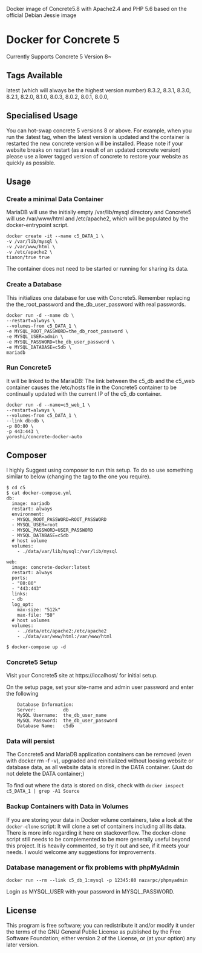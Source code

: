 Docker image of Concrete5.8 with Apache2.4 and PHP 5.6 based on the official Debian Jessie image
# Docker for Concrete 5
Currently Supports Concrete 5 Version 8~

## Tags Available
latest (which will always be the highest version number)
8.3.2,
8.3.1,
8.3.0,
8.2.1,
8.2.0,
8.1.0,
8.0.3,
8.0.2,
8.0.1,
8.0.0,

## Specialised Usage
You can hot-swap concrete 5 versions 8 or above. For example, when you run the :latest tag, when the latest version is updated and the container is restarted the new concrete version will be installed. Please note if your website breaks on restart (as a result of an updated concrete version) please use a lower tagged version of concrete to restore your website as quickly as possible.

## Usage
### Create a minimal Data Container
MariaDB will use the initially empty /var/lib/mysql directory and Concrete5 will use /var/www/html and /etc/apache2, which will be populated by the docker-entrypoint script.

```
docker create -it --name c5_DATA_1 \
-v /var/lib/mysql \
-v /var/www/html \
-v /etc/apache2 \
tianon/true true
```
The container does not need to be started or running for sharing its data.

### Create a Database
This initializes one database for use with Concrete5. Remember replacing the the_root_password and the_db_user_password with real passwords.

```
docker run -d --name db \
--restart=always \
--volumes-from c5_DATA_1 \
-e MYSQL_ROOT_PASSWORD=the_db_root_password \
-e MYSQL_USER=admin \
-e MYSQL_PASSWORD=the_db_user_password \
-e MYSQL_DATABASE=c5db \
mariadb
```
### Run Concrete5
It will be linked to the MariaDB: The link between the c5_db and the c5_web container causes the /etc/hosts file in the Concrete5 container to be continually updated with the current IP of the c5_db container.
```
docker run -d --name=c5_web_1 \
--restart=always \
--volumes-from c5_DATA_1 \
--link db:db \
-p 80:80 \
-p 443:443 \
yoroshi/concrete-docker-auto
```

## Composer
I highly Suggest using composer to run this setup. To do so use something similar to below (changing the tag to the one you require).
```
$ cd c5
$ cat docker-compose.yml
db:
  image: mariadb
  restart: always
  environment:
  - MYSQL_ROOT_PASSWORD=ROOT_PASSWORD
  - MYSQL_USER=root
  - MYSQL_PASSWORD=USER_PASSWORD
  - MYSQL_DATABASE=c5db
  # host volume
  volumes:
    - ./data/var/lib/mysql:/var/lib/mysql

web:
  image: concrete-docker:latest
  restart: always
  ports:
  - "80:80"
  - "443:443"
  links:
  - db
  log_opt:
    max-size: "512k"
    max-file: "50"
  # host volumes
  volumes:
    - ./data/etc/apache2:/etc/apache2
    - ./data/var/www/html:/var/www/html

$ docker-compose up -d
```

### Concrete5 Setup
Visit your Concrete5 site at https://localhost/ for initial setup.

On the setup page, set your site-name and admin user password and enter the following
```
	Database Information:
	Server:          db
	MySQL Username:  the_db_user_name
	MySQL Password:  the_db_user_password
	Database Name:   c5db
```
### Data will persist
The Concrete5 and MariaDB application containers can be removed (even with docker rm -f -v), upgraded and reinitialized without loosing website or database data, as all website data is stored in the DATA container. (Just do not delete the DATA container;)

To find out where the data is stored on disk, check with ``` docker inspect c5_DATA_1 | grep -A1 Source ```

### Backup Containers with Data in Volumes
If you are storing your data in Docker volume containers, take a look at the ``` docker-clone ``` script: It will clone a set of containers including all its data. There is more info regarding it here on stackoverflow. The docker-clone script still needs to be complemented to be more generally useful beyond this project. It is heavily commented, so try it out and see, if it meets your needs. I would welcome any suggestions for improvements.

### Database management or fix problems with phpMyAdmin
``` docker run --rm --link c5_db_1:mysql -p 12345:80 nazarpc/phpmyadmin ```

Login as MYSQL_USER with your password in MYSQL_PASSWORD.

## License
This program is free software; you can redistribute it and/or modify it under the terms of the GNU General Public License as published by the Free Software Foundation; either version 2 of the License, or (at your option) any later version.
